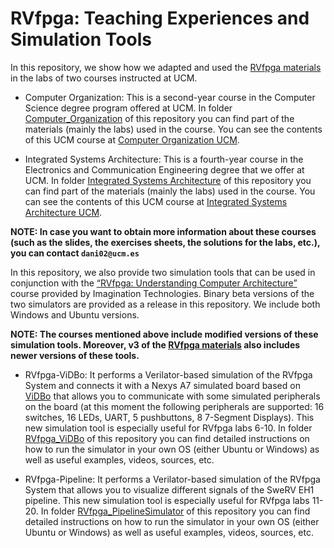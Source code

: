 # RVfpga: Teaching Experiences and Simulation Tools 
In this repository, we show how we adapted and used the [RVfpga materials](https://university.imgtec.com/rvfpga-el2-v3-0-english-downloads-page/) in the labs of two courses instructed at UCM.

+ Computer Organization: This is a second-year course in the Computer Science degree program offered at UCM. In folder [Computer_Organization](https://github.com/artecs-group/RVfpga-sim-addons/tree/main/Computer_Organization) of this repository you can find part of the materials (mainly the labs) used in the course. You can see the contents of this UCM course at [Computer Organization UCM](http://web.fdi.ucm.es/UCMFiles/pdf/FICHAS_DOCENTES/2024/8413.pdf). 

+ Integrated Systems Architecture: This is a fourth-year course in the Electronics and Communication Engineering degree that we offer at UCM. In folder [Integrated Systems Architecture](https://github.com/artecs-group/RVfpga-sim-addons/tree/main/Integrated_Systems_Architecture) of this repository you can find part of the materials (mainly the labs) used in the course. You can see the contents of this UCM course at [Integrated Systems Architecture UCM](https://fisicas.ucm.es/data/cont/docs/18-2021-09-01-2021-22%20Gu%C3%ADa%20Docente%20GIEC%20v1.1-157-16091.pdf). 

**NOTE: In case you want to obtain more information about these courses (such as the slides, the exercises sheets, the solutions for the labs, etc.), you can contact ```dani02@ucm.es```**

In this repository, we also provide two simulation tools that can be used in conjunction with the [“RVfpga: Understanding Computer Architecture”](https://university.imgtec.com/rvfpga-el2-v3-0-english-downloads-page/) course provided by Imagination Technologies. Binary beta versions of the two simulators are provided as a release in this repository. We include both Windows and Ubuntu versions.

**NOTE: The courses mentioned above include modified versions of these simulation tools. Moreover, v3 of the [RVfpga materials](https://university.imgtec.com/rvfpga-el2-v3-0-english-downloads-page/) also includes newer versions of these tools.**

+ RVfpga-ViDBo: It performs a Verilator-based simulation of the RVfpga System and connects it with a Nexys A7 simulated board based on [ViDBo](https://github.com/olofk/vidbo) that allows you to communicate with some simulated peripherals on the board (at this moment the following peripherals are supported: 16 switches, 16 LEDs, UART, 5 pushbuttons, 8 7-Segment Displays). This new simulation tool is especially useful for RVfpga labs 6-10. In folder [RVfpga_ViDBo](https://github.com/artecs-group/RVfpga-sim-addons/tree/main/RVfpga_ViDBo) of this repository you can find detailed instructions on how to run the simulator in your own OS (either Ubuntu or Windows) as well as useful examples, videos, sources, etc.

<!-- 
<p align="center">
  <img src="RVfpga_ViDBo.png" width=60% height=60%>
</p>
-->

+ RVfpga-Pipeline: It performs a Verilator-based simulation of the RVfpga System that allows you to visualize different signals of the SweRV EH1 pipeline. This new simulation tool is especially useful for RVfpga labs 11-20. In folder [RVfpga_PipelineSimulator](https://github.com/artecs-group/RVfpga-sim-addons/tree/main/RVfpga_PipelineSimulator) of this repository you can find detailed instructions on how to run the simulator in your own OS (either Ubuntu or Windows) as well as useful examples, videos, sources, etc.

<!-- 
<p align="center">
  <img src="RVfpga_PipelineSimulator.png" width=90% height=90%>
</p>
-->
